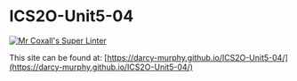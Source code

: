 # ICS2O-Unit5-04
[![Mr Coxall's Super Linter](https://github.com/darcy-murphy/ICS2O-Unit1-06-Favicon//workflows/Mr%20Coxall's%20Super%20Linter/badge.svg)](https://github.com/darcy-murphy/ICS2O-Unit1-06-Favicon//actions/)

This site can be found at: [https://darcy-murphy.github.io/ICS2O-Unit5-04/](https://darcy-murphy.github.io/ICS2O-Unit5-04/)
